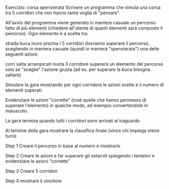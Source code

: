 Esercizio: corsa spensierata
Scrivere un programma che simula una corsa tra 5 corridori che non hanno tanta voglia di "pensare".

All'avvio del programma viene generato in maniera casuale un percorso fatto di più elementi (chiedere all'utente di quanti elementi sarà composto il percorso). Ogni elemento è a scelta tra:

strada
buca
muro
piscina
I 5 corridori dovranno superare il percorso, scegliendo in maniera casuale (quindi in maniera "spensierata") una delle seguenti azioni:

corri
salta
arrampicati
nuota
Il corridore supererà un elemento del percorso solo se "sceglie" l'azione giusta (ad es. per superare la buca bisogna saltare)

Simulare la gara mostrando per ogni corridore le azioni scelte e il numero di elementi superati.

Evidenziare le azioni "corrette" (cioè quelle che hanno permesso di superare l'elemento) in qualche modo, ad esempio convertendole in maiuscolo.

La gara termina quando tutti i corridori sono arrivati al traguardo

Al termine della gara mostrare la classifica finale (vince chi impiega meno turni)



Step 1 Creare il percorso in base al numero e mostrarlo

Step 2 Creare le azioni e far superare gli ostacoli spiegando i tentativi e evidenziare le azioni "corrette"

Step 3 Creare 5 corridori

Step 4 mostrare il vincitore